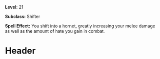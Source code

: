 <!-- TITLE: Shift: Hornet -->
<!-- SUBTITLE:  -->

**Level:** 21

**Subclass:** Shifter

**Spell Effect:** You shift into a hornet, greatly increasing your melee damage as well as the amount of hate you gain in combat.

# Header